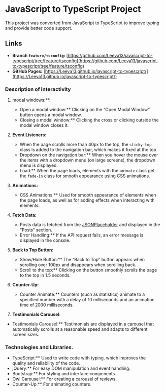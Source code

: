 # JavaScript to TypeScript Project

This project was converted from JavaScript to TypeScript to improve typing and provide better code support.

## Links

- **Branch `feature/tsconfig`:** [https://github.com/Leeva13/javascript-to-typescript/tree/feature/tsconfig](https://github.com/Leeva13/javascript-to-typescript/tree/feature/tsconfig)
- **GitHub Pages:** [https://Leeva13.github.io/javascript-to-typescript/](https://Leeva13.github.io/javascript-to-typescript/)

### Description of interactivity

1. modal windows:**.
   - Open a modal window:** Clicking on the “Open Modal Window” button opens a modal window.
   - Closing a modal window:** Clicking the cross or clicking outside the modal window closes it.

2. **Event Listeners:**
   - When the page scrolls more than 40px to the top, the `sticky-top` class is added to the navigation bar, which makes it fixed at the top.
   - Dropdown on the navigation bar:** When you hover the mouse over the items with a dropdown menu (on large screens), the dropdown menu is displayed.
   - Load:** When the page loads, elements with the `animate` class get the `fade-in` class for smooth appearance using CSS animations.

3. **Animations:**
   - CSS Animations:** Used for smooth appearance of elements when the page loads, as well as for adding effects when interacting with elements.

4. **Fetch Data:**
   - Posts data is fetched from the [JSONPlaceholder](https://jsonplaceholder.typicode.com/posts) and displayed in the “Posts” section.
   - Error Handling:** If the API request fails, an error message is displayed in the console.

5. **Back to Top Button:**
   - Show/Hide Button:** The “Back to Top” button appears when scrolling over 100px and disappears when scrolling back.
   - Scroll to the top:** Clicking on the button smoothly scrolls the page to the top in 1.5 seconds.

6. **Counter-Up:**
   - Counter Animate:** Counters (such as statistics) animate to a specified number with a delay of 10 milliseconds and an animation time of 2000 milliseconds.

7. **Testimonials Carousel:**
- Testimonials Carousel:** Testimonials are displayed in a carousel that automatically scrolls at a reasonable speed and adapts to different screen sizes.

### **Technologies and Libraries**.

- TypeScript:** Used to write code with typing, which improves the quality and reliability of the code.
- jQuery:** For easy DOM manipulation and event handling.
- Bootstrap:** For styling and interface components.
- Owl Carousel:** For creating a carousel of reviews.
- Counter-Up:** For animating counters.

